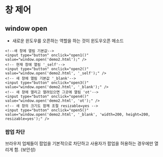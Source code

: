 # 창 제어

## window open

* 새로운 윈도우를 오픈하는 역할을 하는 것이 윈도우오픈 메소드

```markup
<!--새 창에 열림 기본값-->
<input type="button" onclick="open1()" value="window.open('demo2.html');" />
<!-- 현재 창에 열림 '_self'-->
<input type="button" onclick="open2()" value="window.open('demo2.html', '_self');" />
<!-- 새 창에 열림 기본값 '_blank'-->
<input type="button" onclick="open3()" value="window.open('demo2.html', '_blank');" />
<!-- 새 창에 열리고 열려있으면 그곳에 열림 'ot'-->
<input type="button" onclick="open4()" value="window.open('demo2.html', 'ot');" />
<!-- 새 창의 크기도 함께 조절 resizable=yes -->
<input type="button" onclick="open5()" value="window.open('demo2.html', '_blank', 'width=200, height=200, resizable=yes');" />
```

### 팝업 차단

브라우저 업체들이 팝업을 기본적으로 차단하고 사용자가 팝업을 허용하는 경우에만 열리게 함. \(보안성\)

